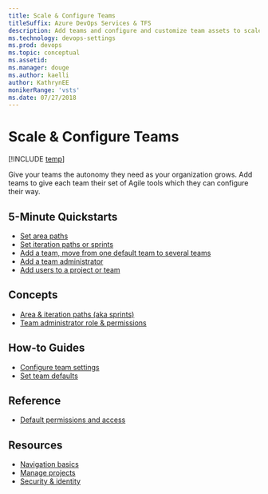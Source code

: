 ```yaml
---
title: Scale & Configure Teams
titleSuffix: Azure DevOps Services & TFS
description: Add teams and configure and customize team assets to scale your organization 
ms.technology: devops-settings
ms.prod: devops
ms.topic: conceptual
ms.assetid: 
ms.manager: douge
ms.author: kaelli
author: KathrynEE
monikerRange: 'vsts'
ms.date: 07/27/2018
---
```


# Scale & Configure Teams 

[!INCLUDE [temp](../../../_shared/version-vsts-tfs-all-versions.md)] 

Give your teams the autonomy they need as your organization grows. Add teams to give each team their set of Agile tools which they can configure their way.

## 5-Minute Quickstarts    
- [Set area paths](../set-area-paths.md?toc=/vsts/organizations/settings/scale/toc.json&bc=/vsts/organizations/settings/scale/breadcrumb/toc.json)
- [Set iteration paths or sprints](../set-iteration-paths-sprints.md?toc=/vsts/organizations/settings/scale/toc.json&bc=/vsts/organizations/settings/scale/breadcrumb/toc.json) 
- [Add a team, move from one default team to several teams](../add-teams.md?toc=/vsts/organizations/settings/scale/toc.json&bc=/vsts/organizations/settings/scale/breadcrumb/toc.json)
- [Add a team administrator](../add-team-administrator.md?toc=/vsts/organizations/settings/scale/toc.json&bc=/vsts/organizations/settings/scale/breadcrumb/toc.json) 
- [Add users to a project or team](../../security/add-users-team-project.md?toc=/vsts/organizations/settings/scale/toc.json&bc=/vsts/organizations/settings/scale/breadcrumb/toc.json)  

## Concepts 

- [Area & iteration paths (aka sprints)](../about-areas-iterations.md?toc=/vsts/organizations/settings/scale/toc.json&bc=/vsts/organizations/settings/scale/breadcrumb/toc.json) 
- [Team administrator role & permissions](../team-administrator-permissions.md?toc=/vsts/organizations/settings/scale/toc.json&bc=/vsts/organizations/settings/scale/breadcrumb/toc.json)   


## How-to Guides
- [Configure team settings](../configure-team-settings.md?toc=/vsts/organizations/settings/scale/toc.json&bc=/vsts/organizations/settings/scale/breadcrumb/toc.json) 
- [Set team defaults](../set-team-defaults.md?toc=/vsts/organizations/settings/scale/toc.json&bc=/vsts/organizations/settings/scale/breadcrumb/toc.json)    

## Reference
- [Default permissions and access](../../security/permissions-access.md?toc=/vsts/organizations/settings/scale/toc.json&bc=/vsts/organizations/settings/scale/breadcrumb/toc.json)  


## Resources 
- [Navigation basics](../../../project/navigation/index.md) 
- [Manage projects](../../projects/index.md) 
- [Security & identity](../../security/index.md) 
